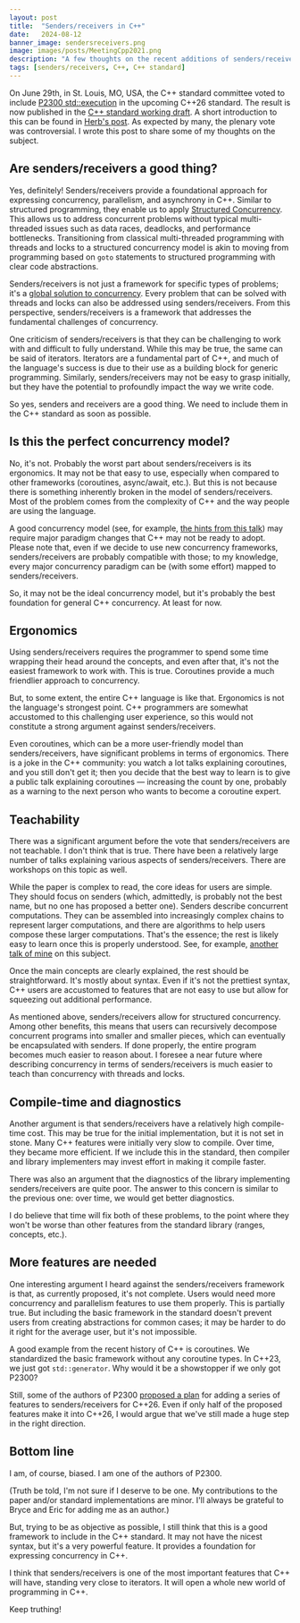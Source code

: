 ```yaml
---
layout: post
title:  "Senders/receivers in C++"
date:   2024-08-12
banner_image: sendersreceivers.png
image: images/posts/MeetingCpp2021.png
description: "A few thoughts on the recent additions of senders/receivers to the C++ standard working draft"
tags: [senders/receivers, C++, C++ standard]
---
```


On June 29th, in St. Louis, MO, USA, the C++ standard committee voted to include [P2300 std::execution][1] in the upcoming C++26 standard. The result is now published in the [C++ standard working draft][2]. A short introduction to this can be found in [Herb's post][3]. As expected by many, the plenary vote was controversial. I wrote this post to share some of my thoughts on the subject.

<!--more-->

## Are senders/receivers a good thing?

Yes, definitely! Senders/receivers provide a foundational approach for expressing concurrency, parallelism, and asynchrony in C++. Similar to structured programming, they enable us to apply [Structured Concurrency][4]. This allows us to address concurrent problems without typical multi-threaded issues such as data races, deadlocks, and performance bottlenecks. Transitioning from classical multi-threaded programming with threads and locks to a structured concurrency model is akin to moving from programming based on `goto` statements to structured programming with clear code abstractions.

Senders/receivers is not just a framework for specific types of problems; it's a [global solution to concurrency][5]. Every problem that can be solved with threads and locks can also be addressed using senders/receivers. From this perspective, senders/receivers is a framework that addresses the fundamental challenges of concurrency.

One criticism of senders/receivers is that they can be challenging to work with and difficult to fully understand. While this may be true, the same can be said of iterators. Iterators are a fundamental part of C++, and much of the language's success is due to their use as a building block for generic programming. Similarly, senders/receivers may not be easy to grasp initially, but they have the potential to profoundly impact the way we write code.

So yes, senders and receivers are a good thing. We need to include them in the C++ standard as soon as possible.

## Is this the perfect concurrency model?

No, it's not. Probably the worst part about senders/receivers is its ergonomics. It may not be that easy to use, especially when compared to other frameworks (coroutines, async/await, etc.). But this is not because there is something inherently broken in the model of senders/receivers. Most of the problem comes from the complexity of C++ and the way people are using the language.

A good concurrency model (see, for example, [the hints from this talk][6]) may require major paradigm changes that C++ may not be ready to adopt. Please note that, even if we decide to use new concurrency frameworks, senders/receivers are probably compatible with those; to my knowledge, every major concurrency paradigm can be (with some effort) mapped to senders/receivers.

So, it may not be the ideal concurrency model, but it's probably the best foundation for general C++ concurrency. At least for now.

## Ergonomics

Using senders/receivers requires the programmer to spend some time wrapping their head around the concepts, and even after that, it's not the easiest framework to work with. This is true. Coroutines provide a much friendlier approach to concurrency.

But, to some extent, the entire C++ language is like that. Ergonomics is not the language's strongest point. C++ programmers are somewhat accustomed to this challenging user experience, so this would not constitute a strong argument against senders/receivers.

Even coroutines, which can be a more user-friendly model than senders/receivers, have significant problems in terms of ergonomics. There is a joke in the C++ community: you watch a lot talks explaining coroutines, and you still don't get it; then you decide that the best way to learn is to give a public talk explaining coroutines — increasing the count by one, probably as a warning to the next person who wants to become a coroutine expert.

## Teachability

There was a significant argument before the vote that senders/receivers are not teachable. I don't think that is true. There have been a relatively large number of talks explaining various aspects of senders/receivers. There are workshops on this topic as well.

While the paper is complex to read, the core ideas for users are simple. They should focus on senders (which, admittedly, is probably not the best name, but no one has proposed a better one). Senders describe concurrent computations. They can be assembled into increasingly complex chains to represent larger computations, and there are algorithms to help users compose these larger computations. That's the essence; the rest is likely easy to learn once this is properly understood. See, for example, [another talk of mine][7] on this subject.

Once the main concepts are clearly explained, the rest should be straightforward. It's mostly about syntax. Even if it's not the prettiest syntax, C++ users are accustomed to features that are not easy to use but allow for squeezing out additional performance.

As mentioned above, senders/receivers allow for structured concurrency. Among other benefits, this means that users can recursively decompose concurrent programs into smaller and smaller pieces, which can eventually be encapsulated with senders. If done properly, the entire program becomes much easier to reason about. I foresee a near future where describing concurrency in terms of senders/receivers is much easier to teach than concurrency with threads and locks.

## Compile-time and diagnostics

Another argument is that senders/receivers have a relatively high compile-time cost. This may be true for the initial implementation, but it is not set in stone. Many C++ features were initially very slow to compile. Over time, they became more efficient. If we include this in the standard, then compiler and library implementers may invest effort in making it compile faster.

There was also an argument that the diagnostics of the library implementing senders/receivers are quite poor. The answer to this concern is similar to the previous one: over time, we would get better diagnostics.

I do believe that time will fix both of these problems, to the point where they won't be worse than other features from the standard library (ranges, concepts, etc.).

## More features are needed

One interesting argument I heard against the senders/receivers framework is that, as currently proposed, it's not complete. Users would need more concurrency and parallelism features to use them properly. This is partially true. But including the basic framework in the standard doesn't prevent users from creating abstractions for common cases; it may be harder to do it right for the average user, but it's not impossible.

A good example from the recent history of C++ is coroutines. We standardized the basic framework without any coroutine types. In C++23, we just got `std::generator`. Why would it be a showstopper if we only got P2300?

Still, some of the authors of P2300 [proposed a plan][8] for adding a series of features to senders/receivers for C++26. Even if only half of the proposed features make it into C++26, I would argue that we've still made a huge step in the right direction.

## Bottom line

I am, of course, biased. I am one of the authors of P2300.

(Truth be told, I'm not sure if I deserve to be one. My contributions to the paper and/or standard implementations are minor. I'll always be grateful to Bryce and Eric for adding me as an author.)

But, trying to be as objective as possible, I still think that this is a good framework to include in the C++ standard. It may not have the nicest syntax, but it's a very powerful feature. It provides a foundation for expressing concurrency in C++.

I think that senders/receivers is one of the most important features that C++ will have, standing very close to iterators. It will open a whole new world of programming in C++.

Keep truthing!

[1]:    https://wg21.link/P2300R10
[2]:    https://eel.is/c++draft/#exec
[3]:    https://herbsutter.com/2024/07/02/trip-report-summer-iso-c-standards-meeting-st-louis-mo-usa/
[4]:    https://www.youtube.com/watch?v=Xq2IMOPjPs0
[5]:    https://wg21.link/P2504R0
[6]:    https://www.youtube.com/watch?v=uSG240pJGPM
[7]:    https://www.youtube.com/watch?v=0i2MnO2_uic
[8]:    https://wg21.link/P3109R0